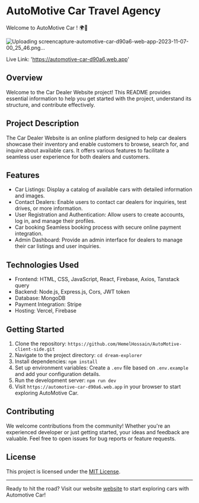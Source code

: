 # AutoMotive Car Travel Agency

Welcome to AutoMotive Car ! 🌍🚗

![Uploading screencapture-automotive-car-d90a6-web-app-2023-11-07-00_25_46.png…]()

Live Link: 'https://automotive-car-d90a6.web.app'
## Overview
Welcome to the Car Dealer Website project! This README provides essential 
information to help you get started with the project, understand its structure,
and contribute effectively.

## Project Description
The Car Dealer Website is an online platform designed to help car dealers showcase their inventory and enable customers to browse, search for, and inquire about available cars. It offers various features to facilitate a seamless user experience for both dealers and customers.

## Features

- Car Listings: Display a catalog of available cars with detailed information and images.
- Contact Dealers: Enable users to contact car dealers for inquiries, test drives, or more information.
- User Registration and Authentication: Allow users to create accounts, log in, and manage their profiles.
- Car booking Seamless booking process with secure online payment integration.
- Admin Dashboard: Provide an admin interface for dealers to manage their car listings and user inquiries.

## Technologies Used

- Frontend: HTML, CSS, JavaScript, React, Firebase, Axios, Tanstack query
- Backend: Node.js, Express.js, Cors, JWT token
- Database: MongoDB
- Payment Integration: Stripe
- Hosting: Vercel, Firebase

## Getting Started

1. Clone the repository: `https://github.com/HemelHossain/AutoMotive-client-side.git`
2. Navigate to the project directory: `cd dream-explorer`
3. Install dependencies: `npm install`
4. Set up environment variables: Create a `.env` file based on `.env.example` and add your configuration details.
5. Run the development server: `npm run dev`
6. Visit `https://automotive-car-d90a6.web.app` in your browser to start exploring AutoMotive Car.

## Contributing

We welcome contributions from the community! Whether you're an experienced developer or just getting started, your ideas and feedback are valuable. 
Feel free to open issues for bug reports or feature requests.

## License

This project is licensed under the [MIT License](LICENSE).

---

Ready to hit the road? Visit our website  [website](https://automotive-car-d90a6.web.app/) to start exploring cars with Automotive Car!
